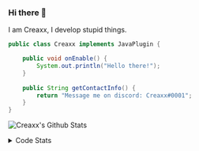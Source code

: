 ### Hi there 👋

I am Creaxx, I develop stupid things. 

```java
public class Creaxx implements JavaPlugin {

    public void onEnable() {
        System.out.println("Hello there!");
    }
    
    public String getContactInfo() {
        return "Message me on discord: Creaxx#0001";
    }
}
```

![Creaxx's Github Stats](https://github-readme-stats.vercel.app/api?username=CreaxxOG&show_icons=true&theme=dark&count_private=true)

<details>
  <summary>Code Stats</summary>

<!--START_SECTION:waka-->
![Code Time](http://img.shields.io/badge/Code%20Time-793%20hrs%2048%20mins-blue)

![Lines of code](https://img.shields.io/badge/From%20Hello%20World%20I%27ve%20Written-70%20Thousand%20lines%20of%20code-blue)

**🐱 My GitHub Data** 

> 🏆 298 Contributions in the Year 2022
 > 
> 📦 226.8 kB Used in GitHub's Storage 
 > 
> 🚫 Not Opted to Hire
 > 
> 📜 3 Public Repositories 
 > 
> 🔑 2 Private Repositories  
 > 
**I'm a Night 🦉** 

```text
🌞 Morning    6 commits      █░░░░░░░░░░░░░░░░░░░░░░░░   4.55% 
🌆 Daytime    43 commits     ████████░░░░░░░░░░░░░░░░░   32.58% 
🌃 Evening    69 commits     █████████████░░░░░░░░░░░░   52.27% 
🌙 Night      14 commits     ██░░░░░░░░░░░░░░░░░░░░░░░   10.61%

```
📅 **I'm Most Productive on Wednesday** 

```text
Monday       21 commits     ████░░░░░░░░░░░░░░░░░░░░░   15.91% 
Tuesday      32 commits     ██████░░░░░░░░░░░░░░░░░░░   24.24% 
Wednesday    45 commits     ████████░░░░░░░░░░░░░░░░░   34.09% 
Thursday     2 commits      ░░░░░░░░░░░░░░░░░░░░░░░░░   1.52% 
Friday       9 commits      █░░░░░░░░░░░░░░░░░░░░░░░░   6.82% 
Saturday     17 commits     ███░░░░░░░░░░░░░░░░░░░░░░   12.88% 
Sunday       6 commits      █░░░░░░░░░░░░░░░░░░░░░░░░   4.55%

```


📊 **This Week I Spent My Time On** 

```text
💬 Programming Languages: 
Java                     41 hrs 30 mins      ██████████████████████░░░   90.15% 
Kotlin                   3 hrs 30 mins       ██░░░░░░░░░░░░░░░░░░░░░░░   7.61% 
XML                      47 mins             ░░░░░░░░░░░░░░░░░░░░░░░░░   1.73% 
YAML                     11 mins             ░░░░░░░░░░░░░░░░░░░░░░░░░   0.43% 
GitIgnore file           0 secs              ░░░░░░░░░░░░░░░░░░░░░░░░░   0.03%

🔥 Editors: 
IntelliJ                 45 hrs 27 mins      █████████████████████████   100.0%

```

**I Mostly Code in Java** 

```text
Java                     4 repos             ██████████████░░░░░░░░░░░   57.14% 
EJS                      1 repo              ███░░░░░░░░░░░░░░░░░░░░░░   14.29% 
Kotlin                   1 repo              ███░░░░░░░░░░░░░░░░░░░░░░   14.29% 
Python                   1 repo              ███░░░░░░░░░░░░░░░░░░░░░░   14.29%

```



 Last Updated on 18/08/2022 06:30:11 UTC
<!--END_SECTION:waka-->
</details>
